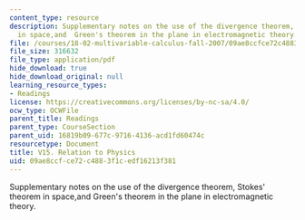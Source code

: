```yaml
---
content_type: resource
description: Supplementary notes on the use of the divergence theorem, Stokes' theorem
  in space,and  Green's theorem in the plane in electromagnetic theory.
file: /courses/18-02-multivariable-calculus-fall-2007/09ae8ccfce72c4883f1cedf16213f381_relation_to_phy.pdf
file_size: 316632
file_type: application/pdf
hide_download: true
hide_download_original: null
learning_resource_types:
- Readings
license: https://creativecommons.org/licenses/by-nc-sa/4.0/
ocw_type: OCWFile
parent_title: Readings
parent_type: CourseSection
parent_uid: 16819b09-677c-9716-4136-acd1fd60474c
resourcetype: Document
title: V15. Relation to Physics
uid: 09ae8ccf-ce72-c488-3f1c-edf16213f381
---
```

Supplementary notes on the use of the divergence theorem, Stokes' theorem in space,and  Green's theorem in the plane in electromagnetic theory.